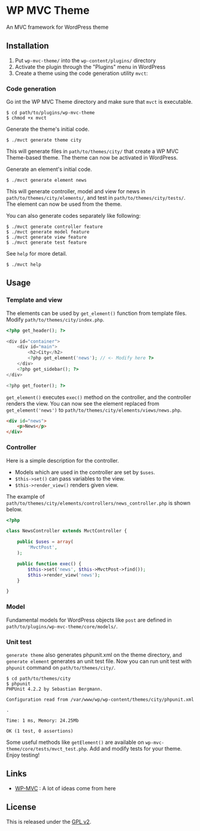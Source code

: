 # WP MVC Theme

An MVC framework for WordPress theme

## Installation

1. Put `wp-mvc-theme/` into the `wp-content/plugins/` directory
2. Activate the plugin through the "Plugins" menu in WordPress
3. Create a theme using the code generation utility `mvct`:

### Code generation

Go int the WP MVC Theme directory and make sure that `mvct` is executable.

	$ cd path/to/plugins/wp-mvc-theme
	$ chmod +x mvct

Generate the theme's initial code.

	$ ./mvct generate theme city

This will generate files in `path/to/themes/city/` that create a WP MVC Theme-based theme. The theme can now be activated in WordPress.

Generate an element's initial code.

	$ ./mvct generate element news

This will generate controller, model and view for news in `path/to/themes/city/elements/`, and test in `path/to/themes/city/tests/`. The element can now be used from the theme.

You can also generate codes separately like following:

	$ ./mvct generate controller feature
	$ ./mvct generate model feature
	$ ./mvct generate view feature
	$ ./mvct generate test feature

See `help` for more detail.

	$ ./mvct help

## Usage

### Template and view

The elements can be used by `get_element()` function from template files. Modify `path/to/themes/city/index.php`.

```php
<?php get_header(); ?>

<div id="container">
	<div id="main">
		<h2>City</h2>
		<?php get_element('news'); // <- Modify here ?>
	</div>
	<?php get_sidebar(); ?>
</div>

<?php get_footer(); ?>
```

`get_element()` executes `exec()` method on the controller, and the controller renders the view. You can now see the element replaced from `get_element('news')` to `path/to/themes/city/elements/views/news.php`.

```html
<div id="news">
	<p>News</p>
</div>
```

### Controller

Here is a simple description for the controller.

* Models which are used in the controller are set by `$uses`.
* `$this->set()` can pass variables to the view.
* `$this->render_view()` renders given view.

The example of `path/to/themes/city/elements/controllers/news_controller.php` is shown below.

```php
<?php

class NewsController extends MvctController {

	public $uses = array(
		'MvctPost',
	);

	public function exec() {
		$this->set('news', $this->MvctPost->find());
		$this->render_view('news');
	}

}
```

### Model

Fundamental models for WordPress objects like `post` are defined in `path/to/plugins/wp-mvc-theme/core/models/`.

### Unit test

`generate theme` also generates phpunit.xml on the theme directory, and `generate element` generates an unit test file. Now you can run unit test with `phpunit` command on `path/to/themes/city/`.

```shell
$ cd path/to/themes/city
$ phpunit
PHPUnit 4.2.2 by Sebastian Bergmann.

Configuration read from /var/www/wp/wp-content/themes/city/phpunit.xml

.

Time: 1 ms, Memory: 24.25Mb

OK (1 test, 0 assertions)
```

Some useful methods like `getElement()` are available on `wp-mvc-theme/core/tests/mvct_test.php`. Add and modify tests for your theme. Enjoy testing!

## Links

* [WP-MVC][1] : A lot of ideas come from here

## License

This is released under the [GPL v2][2].

[1]: http://www.gnu.org/licenses/gpl-2.0.html
[2]: http://www.gnu.org/licenses/gpl-2.0.html
